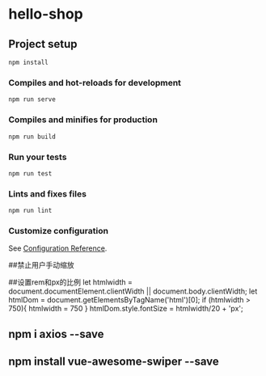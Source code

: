# hello-shop

## Project setup
```
npm install
```

### Compiles and hot-reloads for development
```
npm run serve
```

### Compiles and minifies for production
```
npm run build
```

### Run your tests
```
npm run test
```

### Lints and fixes files
```
npm run lint
```

### Customize configuration
See [Configuration Reference](https://cli.vuejs.org/config/).


##禁止用户手动缩放
<meta name="viewport" content="width=device-width,initial-scale=1.0,user-scalable=no">

##设置rem和px的比例
      let htmlwidth = document.documentElement.clientWidth || document.body.clientWidth;
      let htmlDom = document.getElementsByTagName('html')[0];
      if (htmlwidth > 750){
        htmlwidth = 750
      }
      htmlDom.style.fontSize = htmlwidth/20 + 'px';
   
##  npm i axios --save

##  npm install vue-awesome-swiper --save